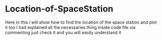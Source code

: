# Location-of-SpaceStation
Here in this i will show how to find the location  of the space station and plot it too
I had explained all the necessaries thing inside code file via commenting just check it and you will easily understand it
